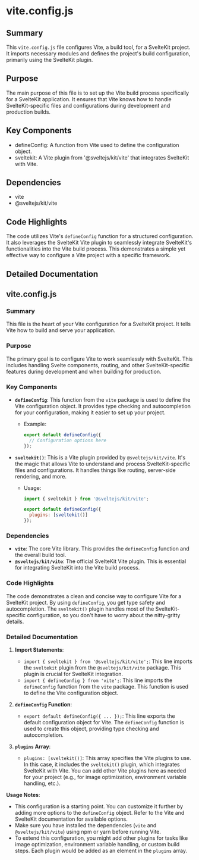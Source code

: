 # vite.config.js

## Summary
This `vite.config.js` file configures Vite, a build tool, for a SvelteKit project. It imports necessary modules and defines the project's build configuration, primarily using the SvelteKit plugin.

## Purpose
The main purpose of this file is to set up the Vite build process specifically for a SvelteKit application. It ensures that Vite knows how to handle SvelteKit-specific files and configurations during development and production builds.

## Key Components
- defineConfig: A function from Vite used to define the configuration object.
- sveltekit: A Vite plugin from '@sveltejs/kit/vite' that integrates SvelteKit with Vite.

## Dependencies
- vite
- @sveltejs/kit/vite

## Code Highlights
The code utilizes Vite's `defineConfig` function for a structured configuration. It also leverages the SvelteKit Vite plugin to seamlessly integrate SvelteKit's functionalities into the Vite build process. This demonstrates a simple yet effective way to configure a Vite project with a specific framework.

## Detailed Documentation
## vite.config.js

### Summary
This file is the heart of your Vite configuration for a SvelteKit project. It tells Vite how to build and serve your application.

### Purpose
The primary goal is to configure Vite to work seamlessly with SvelteKit. This includes handling Svelte components, routing, and other SvelteKit-specific features during development and when building for production.

### Key Components
*   **`defineConfig`**: This function from the `vite` package is used to define the Vite configuration object. It provides type checking and autocompletion for your configuration, making it easier to set up your project.

    *   Example:
        ```javascript
        export default defineConfig({
          // Configuration options here
        });
        ```
*   **`sveltekit()`**: This is a Vite plugin provided by `@sveltejs/kit/vite`. It's the magic that allows Vite to understand and process SvelteKit-specific files and configurations. It handles things like routing, server-side rendering, and more.

    *   Usage:
        ```javascript
        import { sveltekit } from '@sveltejs/kit/vite';

        export default defineConfig({
          plugins: [sveltekit()]
        });
        ```

### Dependencies
*   **`vite`**: The core Vite library. This provides the `defineConfig` function and the overall build tool.
*   **`@sveltejs/kit/vite`**: The official SvelteKit Vite plugin. This is essential for integrating SvelteKit into the Vite build process.

### Code Highlights
The code demonstrates a clean and concise way to configure Vite for a SvelteKit project. By using `defineConfig`, you get type safety and autocompletion. The `sveltekit()` plugin handles most of the SvelteKit-specific configuration, so you don't have to worry about the nitty-gritty details.

### Detailed Documentation

1.  **Import Statements**:

    *   `import { sveltekit } from '@sveltejs/kit/vite';`: This line imports the `sveltekit` plugin from the `@sveltejs/kit/vite` package. This plugin is crucial for SvelteKit integration.
    *   `import { defineConfig } from 'vite';`: This line imports the `defineConfig` function from the `vite` package. This function is used to define the Vite configuration object.

2.  **`defineConfig` Function**:

    *   `export default defineConfig({ ... });`: This line exports the default configuration object for Vite. The `defineConfig` function is used to create this object, providing type checking and autocompletion.

3.  **`plugins` Array**:

    *   `plugins: [sveltekit()]`: This array specifies the Vite plugins to use. In this case, it includes the `sveltekit()` plugin, which integrates SvelteKit with Vite.  You can add other Vite plugins here as needed for your project (e.g., for image optimization, environment variable handling, etc.).

**Usage Notes**:

*   This configuration is a starting point. You can customize it further by adding more options to the `defineConfig` object. Refer to the Vite and SvelteKit documentation for available options.
*   Make sure you have installed the dependencies (`vite` and `@sveltejs/kit/vite`) using npm or yarn before running Vite.
*   To extend this configuration, you might add other plugins for tasks like image optimization, environment variable handling, or custom build steps.  Each plugin would be added as an element in the `plugins` array.

